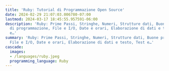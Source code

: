 ```yaml
---
title: 'Ruby: Tutorial di Programmazione Open Source'
date: 2024-02-29 21:07:03.006780-07:00
lastmod: 2024-03-17 18:45:55.957591-06:00
description: 'Ruby: Prime Passi, Stringhe, Numeri, Strutture dati, Buone pratiche
  di programmazione, File e I/O, Date e orari, Elaborazione di dati e testo, Test
  e…'
summary: 'Ruby: Prime Passi, Stringhe, Numeri, Strutture dati, Buone pratiche di programmazione,
  File e I/O, Date e orari, Elaborazione di dati e testo, Test e…'
cascade:
  images:
  - /languages/ruby.jpeg
  programming_language: Ruby
---
```

